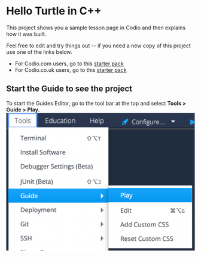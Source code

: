 # Hello Turtle in C++

This project shows you a sample lesson page in Codio and then explains how it was built. 

Feel free to edit and try things out -- if you need a new copy of this project use one of the links below.

* For Codio.com users, go to this [starter pack](https://codio.com/home/starter-packs/16556076-d721-4b11-a466-1820eccafd04)
* For Codio.co.uk users, go to this [starter pack](https://codio.co.uk/home/starter-packs/16556076-d721-4b11-a466-1820eccafd04)

## Start the Guide to see the project
To start the Guides Editor, go to the tool bar at the top and select **Tools > Guide > Play.**
![Tools Guide Play](.guides/img/playGuide.png)
